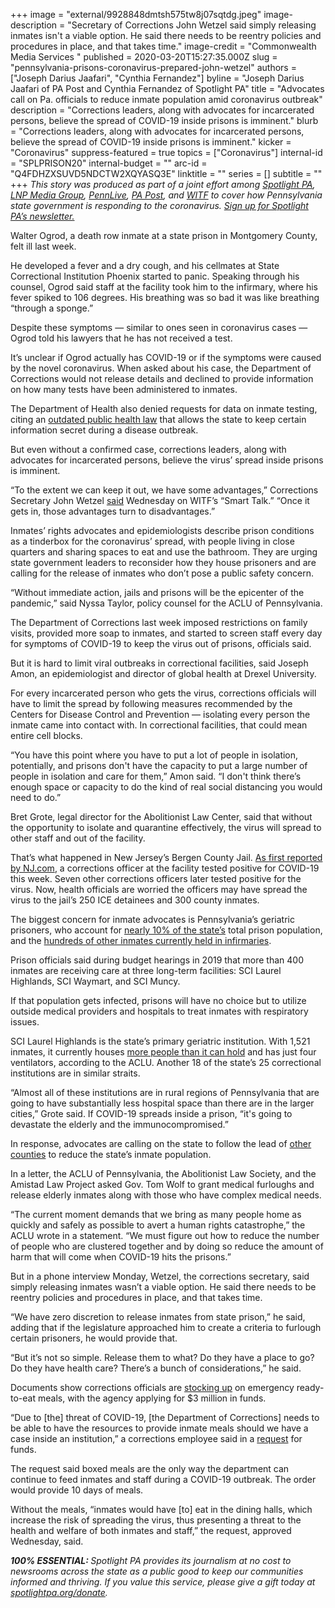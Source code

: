 +++
image = "external/9928848dmtsh575tw8j07sqtdg.jpeg"
image-description = "Secretary of Corrections John Wetzel said simply releasing inmates isn't a viable option. He said there needs to be reentry policies and procedures in place, and that takes time."
image-credit = "Commonwealth Media Services "
published = 2020-03-20T15:27:35.000Z
slug = "pennsylvania-prisons-coronavirus-prepared-john-wetzel"
authors = ["Joseph Darius Jaafari", "Cynthia Fernandez"]
byline = "Joseph Darius Jaafari of PA Post and Cynthia Fernandez of Spotlight PA"
title = "Advocates call on Pa. officials to reduce inmate population amid coronavirus outbreak"
description = "Corrections leaders, along with advocates for incarcerated persons, believe the spread of COVID-19 inside prisons is imminent."
blurb = "Corrections leaders, along with advocates for incarcerated persons, believe the spread of COVID-19 inside prisons is imminent."
kicker = "Coronavirus"
suppress-featured = true
topics = ["Coronavirus"]
internal-id = "SPLPRISON20"
internal-budget = ""
arc-id = "Q4FDHZXSUVD5NDCTW2XQYASQ3E"
linktitle = ""
series = []
subtitle = ""
+++
<i>This story was produced as part of a joint effort among </i><a href="https://lesspage.com/"><i>Spotlight PA</i></a><i>, </i><a href="https://lancasteronline.com/"><i>LNP Media Group</i></a><i>, </i><a href="https://www.pennlive.com/"><i>PennLive</i></a><i>, </i><a href="https://papost.org/"><i>PA Post</i></a><i>, and </i><a href="https://www.witf.org/"><i>WITF</i></a><i> to cover how Pennsylvania state government is responding to the coronavirus. </i><a href="https://lesspage.com/newsletters"><i>Sign up for Spotlight PA’s newsletter.</i></a>

Walter Ogrod, a death row inmate at a state prison in Montgomery County, felt ill last week.

He developed a fever and a dry cough, and his cellmates at State Correctional Institution Phoenix started to panic. Speaking through his counsel, Ogrod said staff at the facility took him to the infirmary, where his fever spiked to 106 degrees. His breathing was so bad it was like breathing “through a sponge.”

Despite these symptoms — similar to ones seen in coronavirus cases — Ogrod told his lawyers that he has not received a test.

It’s unclear if Ogrod actually has COVID-19 or if the symptoms were caused by the novel coronavirus. When asked about his case, the Department of Corrections would not release details and declined to provide information on how many tests have been administered to inmates.

The Department of Health also denied requests for data on inmate testing, citing an <a href="https://lesspage.com/news/2020/03/pennsylvanias-health-department-is-keeping-coronavirus-details-from-local-officials/">outdated public health law</a> that allows the state to keep certain information secret during a disease outbreak.

But even without a confirmed case, corrections leaders, along with advocates for incarcerated persons, believe the virus’ spread inside prisons is imminent.

“To the extent we can keep it out, we have some advantages,” Corrections Secretary John Wetzel <a href="https://www.witf.org/2020/03/18/the-coronavirus-impact-on-ers-schools-and-prisons/">said</a> Wednesday on WITF’s “Smart Talk.” “Once it gets in, those advantages turn to disadvantages.”

Inmates’ rights advocates and epidemiologists describe prison conditions as a tinderbox for the coronavirus’ spread, with people living in close quarters and sharing spaces to eat and use the bathroom. They are urging state government leaders to reconsider how they house prisoners and are calling for the release of inmates who don’t pose a public safety concern.

“Without immediate action, jails and prisons will be the epicenter of the pandemic,” said Nyssa Taylor, policy counsel for the ACLU of Pennsylvania.

<script src="https://lesspage.com/embed.js" async></script><div data-spl-embed-version="1" data-spl-src="https://lesspage.com/embeds/donate/"></div>

The Department of Corrections last week imposed restrictions on family visits, provided more soap to inmates, and started to screen staff every day for symptoms of COVID-19 to keep the virus out of prisons, officials said.

But it is hard to limit viral outbreaks in correctional facilities, said Joseph Amon, an epidemiologist and director of global health at Drexel University.

For every incarcerated person who gets the virus, corrections officials will have to limit the spread by following measures recommended by the Centers for Disease Control and Prevention — isolating every person the inmate came into contact with. In correctional facilities, that could mean entire cell blocks.

“You have this point where you have to put a lot of people in isolation, potentially, and prisons don't have the capacity to put a large number of people in isolation and care for them,” Amon said. “I don't think there’s enough space or capacity to do the kind of real social distancing you would need to do.”

Bret Grote, legal director for the Abolitionist Law Center, said that without the opportunity to isolate and quarantine effectively, the virus will spread to other staff and out of the facility.

That’s what happened in New Jersey’s Bergen County Jail. <a href="https://www.nj.com/coronavirus/2020/03/corrections-officer-at-nj-jail-tests-positive-for-coronavrius.html">As first reported by NJ.com</a>, a corrections officer at the facility tested positive for COVID-19 this week. Seven other corrections officers later tested positive for the virus. Now, health officials are worried the officers may have spread the virus to the jail’s 250 ICE detainees and 300 county inmates.

The biggest concern for inmate advocates is Pennsylvania’s geriatric prisoners, who account for <a href="https://www.cor.pa.gov/About%20Us/Statistics/Documents/Reports/2018%20Annual%20Statistical%20Report.pdf">nearly 10% of the state’s</a> total prison population, and the <a href="https://www.cor.pa.gov/About%20Us/Statistics/Documents/Current%20Monthly%20Population.pdf">hundreds of other inmates currently held in infirmaries</a>.

Prison officials said during budget hearings in 2019 that more than 400 inmates are receiving care at three long-term facilities: SCI Laurel Highlands, SCI Waymart, and SCI Muncy.

If that population gets infected, prisons will have no choice but to utilize outside medical providers and hospitals to treat inmates with respiratory issues.

<script src="https://lesspage.com/embed.js" async></script><div data-spl-embed-version="1" data-spl-src="https://lesspage.com/embeds/newsletter/"></div>

SCI Laurel Highlands is the state’s primary geriatric institution. With 1,521 inmates, it currently houses <a href="https://www.cor.pa.gov/About%20Us/Statistics/Documents/Current%20Monthly%20Population.pdf">more people than it can hold</a> and has just four ventilators, according to the ACLU. Another 18 of the state’s 25 correctional institutions are in similar straits.

“Almost all of these institutions are in rural regions of Pennsylvania that are going to have substantially less hospital space than there are in the larger cities,” Grote said. If COVID-19 spreads inside a prison, “it's going to devastate the elderly and the immunocompromised.”

In response, advocates are calling on the state to follow the lead of <a href="https://www.witf.org/2020/03/18/the-coronavirus-impact-on-ers-schools-and-prisons/">other counties</a> to reduce the state’s inmate population.

In a letter, the ACLU of Pennsylvania, the Abolitionist Law Society, and the Amistad Law Project asked Gov. Tom Wolf to grant medical furloughs and release elderly inmates along with those who have complex medical needs.

“The current moment demands that we bring as many people home as quickly and safely as possible to avert a human rights catastrophe,” the ACLU wrote in a statement. “We must figure out how to reduce the number of people who are clustered together and by doing so reduce the amount of harm that will come when COVID-19 hits the prisons.”

But in a phone interview Monday, Wetzel, the corrections secretary, said simply releasing inmates wasn’t a viable option. He said there needs to be reentry policies and procedures in place, and that takes time.

“We have zero discretion to release inmates from state prison,” he said, adding that if the legislature approached him to create a criteria to furlough certain prisoners, he would provide that.

“But it’s not so simple. Release them to what? Do they have a place to go? Do they have health care? There’s a bunch of considerations,” he said.

Documents show corrections officials are <a href="http://www.emarketplace.state.pa.us/EP_Details.aspx?id=16199">stocking up</a> on emergency ready-to-eat meals, with the agency applying for $3 million in funds.

“Due to \[the] threat of COVID-19, \[the Department of Corrections] needs to be able to have the resources to provide inmate meals should we have a case inside an institution,” a corrections employee said in a <a href="http://www.emarketplace.state.pa.us/PrintVersion.aspx?m=EP&id=16199">request</a> for funds.

The request said boxed meals are the only way the department can continue to feed inmates and staff during a COVID-19 outbreak. The order would provide 10 days of meals.

Without the meals, “inmates would have \[to] eat in the dining halls, which increase the risk of spreading the virus, thus presenting a threat to the health and welfare of both inmates and staff,” the request, approved Wednesday, said.

<i><b>100% ESSENTIAL: </b></i><i>Spotlight PA provides its journalism at no cost to newsrooms across the state as a public good to keep our communities informed and thriving. If you value this service, please give a gift today at </i><a href="https://lesspage.com/donate"><i>spotlightpa.org/donate</i></a><i>.</i>

<script src="https://lesspage.com/embed.js" async></script><div data-spl-embed-version="1" data-spl-src="https://lesspage.com/embeds/tips/?tip_text=Do%20you%20have%20a%20tip%20about%20%3Cb%3Ehow%20Pa.'s%20government%20is%20responding%20to%20the%20coronavirus%3C%2Fb%3E%3F%20Tell%20us."></div>
